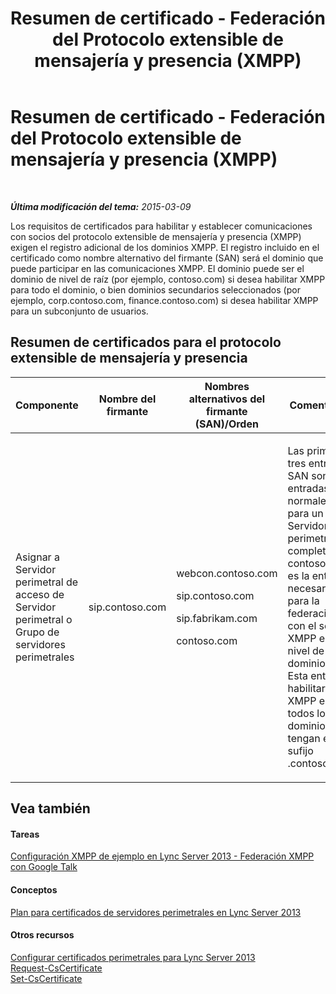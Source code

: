 ﻿---
title: Resumen de certificado - Federación del Protocolo extensible de mensajería y presencia (XMPP)
TOCTitle: Resumen de certificado - Federación del Protocolo extensible de mensajería y presencia (XMPP)
ms:assetid: b059a34e-99df-40af-91fe-fe2aa52841f6
ms:mtpsurl: https://technet.microsoft.com/es-es/library/JJ618374(v=OCS.15)
ms:contentKeyID: 49115311
ms.date: 01/07/2017
mtps_version: v=OCS.15
ms.translationtype: HT
---

# Resumen de certificado - Federación del Protocolo extensible de mensajería y presencia (XMPP)

 

_**Última modificación del tema:** 2015-03-09_

Los requisitos de certificados para habilitar y establecer comunicaciones con socios del protocolo extensible de mensajería y presencia (XMPP) exigen el registro adicional de los dominios XMPP. El registro incluido en el certificado como nombre alternativo del firmante (SAN) será el dominio que puede participar en las comunicaciones XMPP. El dominio puede ser el dominio de nivel de raíz (por ejemplo, contoso.com) si desea habilitar XMPP para todo el dominio, o bien dominios secundarios seleccionados (por ejemplo, corp.contoso.com, finance.contoso.com) si desea habilitar XMPP para un subconjunto de usuarios.

## Resumen de certificados para el protocolo extensible de mensajería y presencia


<table>
<colgroup>
<col style="width: 25%" />
<col style="width: 25%" />
<col style="width: 25%" />
<col style="width: 25%" />
</colgroup>
<thead>
<tr class="header">
<th>Componente</th>
<th>Nombre del firmante</th>
<th>Nombres alternativos del firmante (SAN)/Orden</th>
<th>Comentarios</th>
</tr>
</thead>
<tbody>
<tr class="odd">
<td><p>Asignar a Servidor perimetral de acceso de Servidor perimetral o Grupo de servidores perimetrales</p></td>
<td><p>sip.contoso.com</p></td>
<td><p>webcon.contoso.com</p>
<p>sip.contoso.com</p>
<p>sip.fabrikam.com</p>
<p>contoso.com</p></td>
<td><p>Las primeras tres entradas SAN son las entradas SAN normales para un Servidor perimetral completo. contoso.com es la entrada necesaria para la federación con el socio XMPP en el nivel de dominio raíz. Esta entrada habilitará XMPP en todos los dominios que tengan el sufijo .contoso.com.</p></td>
</tr>
</tbody>
</table>


## Vea también

#### Tareas

[Configuración XMPP de ejemplo en Lync Server 2013 - Federación XMPP con Google Talk](lync-server-2013-example-xmpp-configuration-–-xmpp-federation-with-google-talk.md)  

#### Conceptos

[Plan para certificados de servidores perimetrales en Lync Server 2013](lync-server-2013-plan-for-edge-server-certificates.md)  

#### Otros recursos

[Configurar certificados perimetrales para Lync Server 2013](lync-server-2013-set-up-edge-certificates.md)  
[Request-CsCertificate](https://docs.microsoft.com/en-us/powershell/module/skype/Request-CsCertificate)  
[Set-CsCertificate](https://docs.microsoft.com/en-us/powershell/module/skype/Set-CsCertificate)

